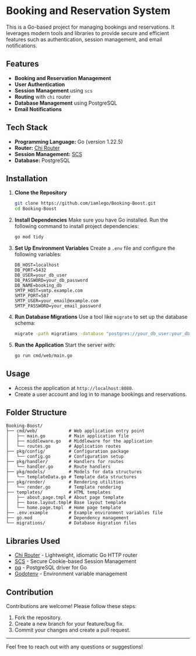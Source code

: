 # Booking and Reservation System

This is a Go-based project for managing bookings and reservations. It leverages modern tools and libraries to provide secure and efficient features such as authentication, session management, and email notifications.

## Features
- **Booking and Reservation Management**
- **User Authentication**
- **Session Management** using `scs`
- **Routing** with `chi` router
- **Database Management** using PostgreSQL
- **Email Notifications**

## Tech Stack
- **Programming Language:** Go (version 1.22.5)
- **Router:** [Chi Router](https://github.com/go-chi/chi)
- **Session Management:** [SCS](https://github.com/alexedwards/scs)
- **Database:** PostgreSQL

## Installation

1. **Clone the Repository**
   ```bash
   git clone https://github.com/iamlego/Booking-Boost.git
   cd Booking-Boost
   ```

2. **Install Dependencies**
   Make sure you have Go installed. Run the following command to install project dependencies:
   ```bash
   go mod tidy
   ```

3. **Set Up Environment Variables**
   Create a `.env` file and configure the following variables:
   ```env
   DB_HOST=localhost
   DB_PORT=5432
   DB_USER=your_db_user
   DB_PASSWORD=your_db_password
   DB_NAME=booking_db
   SMTP_HOST=smtp.example.com
   SMTP_PORT=587
   SMTP_USER=your_email@example.com
   SMTP_PASSWORD=your_email_password
   ```

4. **Run Database Migrations**
   Use a tool like `migrate` to set up the database schema:
   ```bash
   migrate -path migrations -database "postgres://your_db_user:your_db_password@localhost:5432/booking_db?sslmode=disable" up
   ```

5. **Run the Application**
   Start the server with:
   ```bash
   go run cmd/web/main.go
   ```

## Usage
- Access the application at `http://localhost:8080`.
- Create a user account and log in to manage bookings and reservations.

## Folder Structure
```plaintext
Booking-Boost/
├── cmd/web/            # Web application entry point
│   ├── main.go         # Main application file
│   ├── middleware.go   # Middleware for the application
│   └── routes.go       # Application routes
├── pkg/config/         # Configuration package
│   └── config.go       # Configuration setup
├── pkg/handler/        # Handlers for routes
│   └── handler.go      # Route handlers
├── pkg/models/         # Models for data structures
│   └── templateData.go # Template data structures
├── pkg/render/         # Rendering utilities
│   └── render.go       # Template rendering
├── templates/          # HTML templates
│   ├── about.page.tmpl # About page template
│   ├── base.layout.tmpl# Base layout template
│   └── home.page.tmpl  # Home page template
├── .env.example        # Example environment variables file
├── go.mod              # Dependency management
└── migrations/         # Database migration files
```

## Libraries Used
- [Chi Router](https://github.com/go-chi/chi) - Lightweight, idiomatic Go HTTP router
- [SCS](https://github.com/alexedwards/scs) - Secure Cookie-based Session Management
- [pq](https://github.com/lib/pq) - PostgreSQL driver for Go
- [Godotenv](https://github.com/joho/godotenv) - Environment variable management

## Contribution
Contributions are welcome! Please follow these steps:
1. Fork the repository.
2. Create a new branch for your feature/bug fix.
3. Commit your changes and create a pull request.

---

Feel free to reach out with any questions or suggestions!
